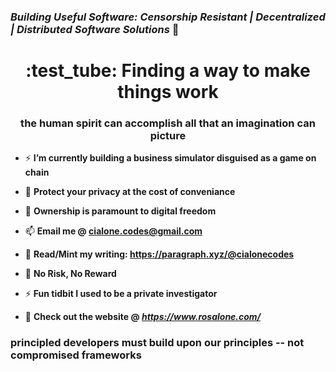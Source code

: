 ### *Building Useful Software: Censorship Resistant | Decentralized | Distributed Software Solutions*  :rocket: 


<h1 align="center"> :test_tube:  Finding a way to make things work</h1>
<h3 align="center">the human spirit can accomplish all that an imagination can picture</h3>

- ⚡ **I’m currently building a business simulator disguised as a game on chain** 

- :ninja: **Protect your privacy at the cost of conveniance**

- 💬 **Ownership is paramount to digital freedom**

- 📫 **Email me @ cialone.codes@gmail.com**

- 📄 **Read/Mint my writing: https://paragraph.xyz/@cialonecodes**
  
- :game_die: **No Risk, No Reward**

- ⚡ **Fun tidbit I used to be a private investigator**

- :test_tube:   **Check out the website @ *https://www.rosalone.com/***

<h3 align="left">principled developers must build upon our principles -- not compromised frameworks</h3>


